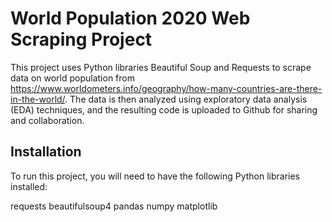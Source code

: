 # World Population 2020 Web Scraping Project

This project uses Python libraries Beautiful Soup and Requests to scrape data on world population from https://www.worldometers.info/geography/how-many-countries-are-there-in-the-world/. The data is then analyzed using exploratory data analysis (EDA) techniques, and the resulting code is uploaded to Github for sharing and collaboration.

## Installation

To run this project, you will need to have the following Python libraries installed:

requests
beautifulsoup4
pandas
numpy
matplotlib
